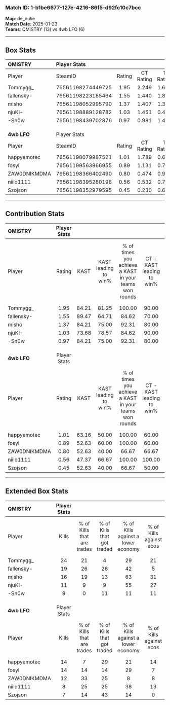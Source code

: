 ### Match ID: 1-b1be6677-127e-4216-86f5-d92fc10c7bcc  
**Map**: de_nuke  
**Match Date**: 2025-01-23  
**Teams**: QMISTRY (13) vs 4wb LFO (6)  

---  

## Box Stats  

| **QMISTRY**  | Player Stats      |        |           |          |       |       |       |         |        |      |     |
| :- | :- | :-: | :-: | :-: | :-: | :-: | :-: | :-: | :-: | :-: | :-: |
| Player       | SteamID           | Rating | CT Rating | T Rating | KAST  |  ADR  | Kills | Assists | Deaths | K/D  | HS% |
| Tommygg_     | 76561198274449725 |  1.95  |   2.249   |  1.674   | 84.21 | 122.7 |  24   |    3    |   8    | 3.00 | 75  |
| fallensky-   | 76561198223185464 |  1.55  |   1.440   |  1.827   | 89.47 | 85.6  |  19   |    2    |   11   | 1.73 | 52  |
| misho        | 76561198052995790 |  1.37  |   1.407   |  1.372   | 84.21 | 85.1  |  16   |    5    |   12   | 1.33 | 50  |
| njuKI-       | 76561198889128782 |  1.03  |   1.451   |  0.467   | 73.68 | 78.2  |  11   |    8    |   13   | 0.85 | 45  |
| -Sn0w        | 76561198439702876 |  0.97  |   0.981   |  1.485   | 84.21 | 54.0  |   9   |    4    |   11   | 0.82 | 22  |
|              |                   |        |           |          |       |       |       |         |        |      |     |
|              |                   |        |           |          |       |       |       |         |        |      |     |
|              |                   |        |           |          |       |       |       |         |        |      |     |
| **4wb LFO**  | Player Stats      |        |           |          |       |       |       |         |        |      |     |
| Player       | SteamID           | Rating | CT Rating | T Rating | KAST  |  ADR  | Kills | Assists | Deaths | K/D  | HS% |
| happyemotec  | 76561198079987521 |  1.01  |   1.789   |  0.602   | 63.16 | 76.3  |  14   |    0    |   14   | 1.00 | 85  |
| fosyl        | 76561199563966955 |  0.89  |   1.131   |  0.796   | 52.63 | 84.4  |  14   |    3    |   17   | 0.82 | 64  |
| ZAW0DNIKMDMA | 76561198366402490 |  0.80  |   0.474   |  0.994   | 52.63 | 77.4  |  12   |    2    |   16   | 0.75 | 25  |
| niilo1111    | 76561198395280198 |  0.56  |   0.532   |  0.734   | 47.37 | 55.4  |   8   |    1    |   14   | 0.57 | 50  |
| Szojson      | 76561198352979595 |  0.45  |   0.230   |  0.665   | 52.63 | 56.0  |   7   |    2    |   18   | 0.39 | 57  |
---  

## Contribution Stats  

| **QMISTRY**  | Player Stats |       |                      |                                                        |                           |                                                             |                          |                                                            |
| :- | :-: | :-: | :-: | :-: | :-: | :-: | :-: | :-: |
| Player       |    Rating    | KAST  | KAST leading to win% | % of times you achieve a KAST in your teams won rounds | CT - KAST leading to win% | CT - % of times you achieve a KAST in your teams won rounds | T - KAST leading to win% | T - % of times you achieve a KAST in your teams won rounds |
| Tommygg_     |     1.95     | 84.21 |        81.25         |                         100.00                         |           90.00           |                           100.00                            |          66.67           |                           100.00                           |
| fallensky-   |     1.55     | 89.47 |        64.71         |                         84.62                          |           70.00           |                            77.78                            |          57.14           |                           100.00                           |
| misho        |     1.37     | 84.21 |        75.00         |                         92.31                          |           80.00           |                            88.89                            |          66.67           |                           100.00                           |
| njuKI-       |     1.03     | 73.68 |        78.57         |                         84.62                          |           90.00           |                           100.00                            |          50.00           |                           50.00                            |
| -Sn0w        |     0.97     | 84.21 |        75.00         |                         92.31                          |           80.00           |                            88.89                            |          66.67           |                           100.00                           |
|              |              |       |                      |                                                        |                           |                                                             |                          |                                                            |
|              |              |       |                      |                                                        |                           |                                                             |                          |                                                            |
|              |              |       |                      |                                                        |                           |                                                             |                          |                                                            |
| **4wb LFO**  | Player Stats |       |                      |                                                        |                           |                                                             |                          |                                                            |
| Player       |    Rating    | KAST  | KAST leading to win% | % of times you achieve a KAST in your teams won rounds | CT - KAST leading to win% | CT - % of times you achieve a KAST in your teams won rounds | T - KAST leading to win% | T - % of times you achieve a KAST in your teams won rounds |
| happyemotec  |     1.01     | 63.16 |        50.00         |                         100.00                         |           60.00           |                           100.00                            |          42.86           |                           100.00                           |
| fosyl        |     0.89     | 52.63 |        60.00         |                         100.00                         |           60.00           |                           100.00                            |          60.00           |                           100.00                           |
| ZAW0DNIKMDMA |     0.80     | 52.63 |        40.00         |                         66.67                          |           66.67           |                            66.67                            |          28.57           |                           66.67                            |
| niilo1111    |     0.56     | 47.37 |        66.67         |                         100.00                         |          100.00           |                           100.00                            |          50.00           |                           100.00                           |
| Szojson      |     0.45     | 52.63 |        40.00         |                         66.67                          |           50.00           |                            33.33                            |          37.50           |                           100.00                           |
---  

## Extended Box Stats  

| **QMISTRY**  | Player Stats |                            |                            |                                    |                         |                              |                                 |        |                             |                                     |                          |                               |                            |
| :- | :-: | :-: | :-: | :-: | :-: | :-: | :-: | :-: | :-: | :-: | :-: | :-: | :-: |
| Player       |    Kills     | % of Kills that are trades | % of Kills that got traded | % of Kills against a lower economy | % of Kills against ecos | % of Kills that are flawless | % of Kills that are close duels | Deaths | % of Deaths that get traded | % of Deaths against a lower economy | % of Deaths against ecos | % of Deaths that are flawless | % of Deaths that are close |
| Tommygg_     |      24      |             21             |             4              |                 29                 |           21            |              88              |                0                |   8    |             38              |                 38                  |            0             |              38               |             13             |
| fallensky-   |      19      |             26             |             26             |                 42                 |            5            |              58              |               16                |   11   |              9              |                 27                  |            18            |              82               |             0              |
| misho        |      16      |             19             |             13             |                 63                 |           31            |              75              |                0                |   12   |              8              |                 25                  |            0             |              42               |             8              |
| njuKI-       |      11      |             9              |             9              |                 55                 |           27            |              73              |                0                |   13   |             15              |                  8                  |            0             |              69               |             15             |
| -Sn0w        |      9       |             0              |             11             |                 11                 |           11            |              67              |               11                |   11   |             64              |                 36                  |            0             |              82               |             9              |
|              |              |                            |                            |                                    |                         |                              |                                 |        |                             |                                     |                          |                               |                            |
|              |              |                            |                            |                                    |                         |                              |                                 |        |                             |                                     |                          |                               |                            |
|              |              |                            |                            |                                    |                         |                              |                                 |        |                             |                                     |                          |                               |                            |
| **4wb LFO**  | Player Stats |                            |                            |                                    |                         |                              |                                 |        |                             |                                     |                          |                               |                            |
| Player       |    Kills     | % of Kills that are trades | % of Kills that got traded | % of Kills against a lower economy | % of Kills against ecos | % of Kills that are flawless | % of Kills that are close duels | Deaths | % of Deaths that get traded | % of Deaths against a lower economy | % of Deaths against ecos | % of Deaths that are flawless | % of Deaths that are close |
| happyemotec  |      14      |             7              |             29             |                 21                 |           14            |              57              |               14                |   14   |              7              |                 14                  |            0             |              93               |             0              |
| fosyl        |      14      |             14             |             14             |                 29                 |            7            |              57              |                7                |   17   |             12              |                 12                  |            6             |              88               |             6              |
| ZAW0DNIKMDMA |      12      |             33             |             25             |                 8                  |            8            |              92              |                8                |   16   |              6              |                  6                  |            0             |              81               |             13             |
| niilo1111    |      8       |             25             |             25             |                 38                 |           13            |              50              |               13                |   14   |             29              |                 14                  |            7             |              64               |             0              |
| Szojson      |      7       |             14             |             43             |                 14                 |            0            |              57              |                0                |   18   |             11              |                 17                  |            6             |              61               |             6              |

